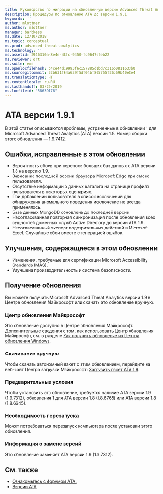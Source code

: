 ```yaml
---
title: Руководство по миграции на обновленную версию Advanced Threat Analytics 1.9.1 | Документация Майкрософт
description: Процедуры по обновлению ATA до версии 1.9.1
keywords: ''
author: mlottner
ms.author: mlottner
manager: barbkess
ms.date: 12/10/2018
ms.topic: conceptual
ms.prod: advanced-threat-analytics
ms.technology: ''
ms.assetid: 2946310a-8e4e-48fc-9450-fc9647efeb22
ms.reviewer: ort
ms.suite: ems
ms.openlocfilehash: c4ce44d19993f6c157885d1bd7c316b0811633b0
ms.sourcegitcommit: 62b631f64a639f5df04bf805755f26c69b40e8e4
ms.translationtype: HT
ms.contentlocale: ru-RU
ms.lasthandoff: 03/29/2019
ms.locfileid: "58639176"
---
```

# <a name="ata-version-191"></a>ATA версии 1.9.1


В этой статье описываются проблемы, устраненные в обновлении 1 для Microsoft Advanced Threat Analytics (ATA) версии 1.9. Номер сборки этого обновления — 1.9.7412.

## <a name="fixed-issues-included-in-this-update"></a>Ошибки, исправленные в этом обновлении

- Вероятность сбоев при переносе больших баз данных с ATA версии 1.8 на версию 1.9.
- Зависание последней версии браузера Microsoft Edge при смене пользователя.
- Отсутствие информации о данных каталога на странице профиля пользователя в некоторых сценариях.
- При добавлении пользователя в список исключений для обнаружения аномального поведения исключение не всегда применялось. 
- База данных MongoDB обновлена до последней версии.
- Несогласованная повторная синхронизация после обновления всех сущностей доменных служб Active Directory до версии ATA 1.9.
- Несогласованный экспорт подозрительных действий в Microsoft Excel. Случайные сбои вместе с генерацией ошибок.  


## <a name="improvements-included-in-this-update"></a>Улучшения, содержащиеся в этом обновлении
- Изменения, требуемые для сертификации Microsoft Accessibility Standards (MAS).
- Улучшена производительность и система безопасности.

## <a name="get-this-update"></a>Получение обновления

Вы можете получить Microsoft Advanced Threat Analytics версии 1.9 в Центре обновления Майкрософт или скачать это обновление вручную.

### <a name="microsoft-update"></a>Центр обновления Майкрософт
Это обновление доступно в Центре обновления Майкрософт. Дополнительные сведения о том, как использовать Центр обновления Майкрософт, см. в разделе [Как получить обновление из Центра обновления Windows](https://support.microsoft.com/help/3067639).

### <a name="manual-download"></a>Скачивание вручную
Чтобы скачать автономный пакет с этим обновлением, перейдите на веб-сайт Центра загрузки Майкрософт: [Загрузить пакет ATA 1.9](https://www.microsoft.com/en-us/download/details.aspx?id=56725).

### <a name="prerequisites"></a>Предварительные условия
Чтобы установить это обновление, требуется наличие ATA версии 1.9 (1.9.7312), обновления 1 для ATA версии 1.8 (1.8.6765) или ATA версии 1.8 (1.8.6645).

### <a name="restart-requirement"></a>Необходимость перезапуска
Может потребоваться перезапуск компьютера после установки этого обновления.

### <a name="update-replacement-information"></a>Информация о замене версий
Это обновление заменяет ATA версии 1.9 (1.9.7312).


## <a name="see-also"></a>См. также

- [Ознакомьтесь с форумом ATA.](https://social.technet.microsoft.com/Forums/security/home?forum=mata)
- [Версии ATA](ata-versions.md)
